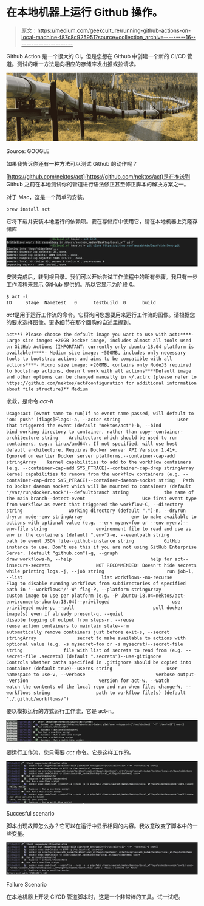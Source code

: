 # 在本地机器上运行 Github 操作。

> 原文：<https://medium.com/geekculture/running-github-actions-on-local-machine-f87c8c925951?source=collection_archive---------16----------------------->

Github Action 是一个很大的 CI，但是您想在 Github 中创建一个新的 CI/CD 管道。测试的唯一方法是向相应的存储库发出推或拉请求。

![](img/541e1b2241e4cac86749386d670c92b9.png)

Source: GOOGLE

如果我告诉你还有一种方法可以测试 Github 的动作呢？

[https://github.com/nektos/act](https://github.com/nektos/act)是在推送到 Github 之前在本地测试你的管道进行语法修正甚至修正脚本的解决方案之一。

对于 Mac，这是一个简单的安装。

```
brew install act
```

它将下载并安装本地运行的依赖项。要在存储库中使用它，请在本地机器上克隆存储库

![](img/70bceb5f2a6895c557b37efa5aa10986.png)

安装完成后，转到根目录。我们可以开始尝试工作流程中的所有步骤。我只有一步工作流程来显示 GitHub 提供的。所以它显示为阶段 0。

```
$ act -l
ID     Stage  Nametest   0      testbuild  0      build
```

*act*是用于运行工作流的命令。它将询问您想要用来运行工作流的图像。请根据您的要求选择图像。更多细节在那个回购的自述里提到。

```
act**? Please choose the default image you want to use with act:****- Large size image: +20GB Docker image, includes almost all tools used on GitHub Actions (IMPORTANT: currently only ubuntu-18.04 platform is available)****- Medium size image: ~500MB, includes only necessary tools to bootstrap actions and aims to be compatible with all actions****- Micro size image: <200MB, contains only NodeJS required to bootstrap actions, doesn't work with all actions****Default image and other options can be changed manually in ~/.actrc (please refer to https://github.com/nektos/act#configuration for additional information about file structure)** Medium
```

求救，是命令 *act-h*

```
Usage:act [event name to run]If no event name passed, will default to "on: push" [flags]Flags:-a, --actor string                     user that triggered the event (default "nektos/act")-b, --bind                             bind working directory to container, rather than copy--container-architecture string    Architecture which should be used to run containers, e.g.: linux/amd64\. If not specified, will use host default architecture. Requires Docker server API Version 1.41+. Ignored on earlier Docker server platforms.--container-cap-add stringArray    kernel capabilities to add to the workflow containers (e.g. --container-cap-add SYS_PTRACE)--container-cap-drop stringArray   kernel capabilities to remove from the workflow containers (e.g. --container-cap-drop SYS_PTRACE)--container-daemon-socket string   Path to Docker daemon socket which will be mounted to containers (default "/var/run/docker.sock")--defaultbranch string             the name of the main branch--detect-event                     Use first event type from workflow as event that triggered the workflow-C, --directory string                 working directory (default ".")-n, --dryrun                           dryrun mode--env stringArray                  env to make available to actions with optional value (e.g. --env myenv=foo or --env myenv)--env-file string                  environment file to read and use as env in the containers (default ".env")-e, --eventpath string                 path to event JSON file--github-instance string           GitHub instance to use. Don't use this if you are not using GitHub Enterprise Server. (default "github.com")-g, --graph                            draw workflows-h, --help                             help for act--insecure-secrets                 NOT RECOMMENDED! Doesn't hide secrets while printing logs.-j, --job string                       run job-l, --list                             list workflows--no-recurse                       Flag to disable running workflows from subdirectories of specified path in '--workflows'/'-W' flag-P, --platform stringArray             custom image to use per platform (e.g. -P ubuntu-18.04=nektos/act-environments-ubuntu:18.04)--privileged                       use privileged mode-p, --pull                             pull docker image(s) even if already present-q, --quiet                            disable logging of output from steps-r, --reuse                            reuse action containers to maintain state--rm                               automatically remove containers just before exit-s, --secret stringArray               secret to make available to actions with optional value (e.g. -s mysecret=foo or -s mysecret)--secret-file string               file with list of secrets to read from (e.g. --secret-file .secrets) (default ".secrets")--use-gitignore                    Controls whether paths specified in .gitignore should be copied into container (default true)--userns string                    user namespace to use-v, --verbose                          verbose output--version                          version for act-w, --watch                            watch the contents of the local repo and run when files change-W, --workflows string                 path to workflow file(s) (default "./.github/workflows/")
```

要以模拟运行的方式运行工作流，它是 act-n。

![](img/d0a722e9f458e35edfd077e9d816f48f.png)

要运行工作流，您只需要 *act* 命令。它是这样工作的。

![](img/ec34d7aaaac100fd1a6818691f40dbb4.png)

Succesful scenario

脚本出现故障怎么办？它可以在运行中显示相同的内容。我故意改变了脚本中的一些变量。

![](img/6448e5a5707143e8a67769b258a8ea74.png)

Failure Scenario

在本地机器上开发 CI/CD 管道脚本时，这是一个非常棒的工具。试一试吧。